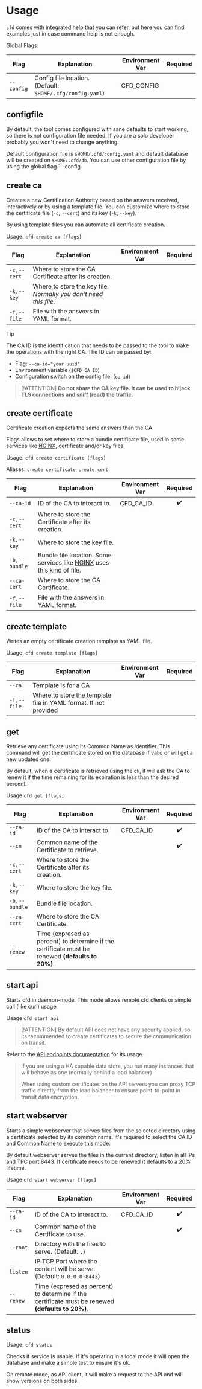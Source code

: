 # Usage

`cfd` comes with integrated help that you can refer, but here you can find examples just in case command help is not enough.

Global Flags:

| Flag | Explanation | Environment Var | Required |
| ---- | ----------- | --------------- | :------: |
| `--config` | Config file location. (Default: `$HOME/.cfg/config.yaml`) | CFD_CONFIG | |

## configfile

By default, the tool comes configured with sane defaults to start working, so there is not configuration file needed. If you are a solo developer probably you won't need to change anything.

Default configuration file is `$HOME/.cfd/config.yaml` and default database will be created on `$HOME/.cfd/db`. You can use other configuration file by using the global flag `--config

## create ca

Creates a new Certification Authority based on the answers received, interactively or by using a template file. You can customize where to store the certificate file (`-c`, `--cert`) and its key (`-k`, `--key`).

By using template files you can automate all certificate creation.

Usage: `cfd create ca [flags]`

| Flag | Explanation | Environment Var | Required |
| ---- | ----------- | --------------- | -------- |
| `-c`, `--cert` | Where to store the CA Certificate after its creation. | | |
| `-k`, `--key` | Where to store the key file. *Normally you don't need this file*. | | |
| `-f`, `--file` | File with the answers in YAML format. | | |

> [!TIP]
> The CA ID is the identification that needs to be passed to the tool to make the operations with the right CA. The ID can be passed by:
>
>- Flag: `--ca-id="your uuid"`
>- Environment variable (`$CFD_CA_ID`)
>- Configuration switch on the config file. (`ca-id`)

> [!ATTENTION]
> **Do not share the CA key file. It can be used to hijack TLS connections and sniff (read) the traffic.**

## create certificate

Certificate creation expects the same answers than the CA.

Flags allows to set where to store a bundle certificate file, used in some services like [NGINX](https://www.nginx.org/), certificate and/or key files.

Usage: `cfd create certificate [flags]`

Aliases: `create certificate`, `create cert`

| Flag | Explanation | Environment Var | Required |
| ---- | ----------- | --------------- | :------: |
| `--ca-id` | ID of the CA to interact to. | CFD_CA_ID | :heavy_check_mark: |
| `-c`, `--cert` | Where to store the Certificate after its creation. | | |
| `-k`, `--key` | Where to store the key file. | | |
| `-b`, `--bundle` | Bundle file location. Some services like [NGINX](https://www.nginx.org) uses this kind of file. | | |
| `--ca-cert` | Where to store the CA Certificate. | | |
| `-f`, `--file` | File with the answers in YAML format. | | |

## create template

Writes an empty certificate creation template as YAML file.

Usage: `cfd create template [flags]`

| Flag | Explanation | Environment Var | Required |
| ---- | ----------- | --------------- | :------: |
| `--ca` | Template is for a CA | | |
| `-f`, `--file` | Where to store the template file in YAML format. If not provided  | | |

## get

Retrieve any certificate using its Common Name as Identifier. This command will get the certificate stored on the database if valid or will get a new updated one.

By default, when a certificate is retrieved using the cli, it will ask the CA to renew it if the time remaining for its expiration is less than the desired percent.

Usage `cfd get [flags]`

| Flag | Explanation | Environment Var | Required |
| ---- | ----------- | --------------- | :------: |
| `--ca-id` | ID of the CA to interact to. | CFD_CA_ID | :heavy_check_mark: |
| `--cn` | Common name of the Certificate to retrieve. | | :heavy_check_mark: |
| `-c`, `--cert` | Where to store the Certificate after its creation. | | |
| `-k`, `--key` | Where to store the key file. | | |
| `-b`, `--bundle` | Bundle file location. | | |
| `--ca-cert` | Where to store the CA Certificate. | | |
| `--renew` | Time (expresed as percent) to determine if the certificate must be renewed **(defaults to 20%)**. | | |

## start api

Starts cfd in daemon-mode. This mode allows remote cfd clients or simple call (like curl) usage.

Usage `cfd start api`

> [!ATTENTION]
> By default API does not have any security applied, so its recommended to create certificates to secure the communication on transit.

Refer to the [API endpoints documentation](api.md) for its usage.

>If you are using a HA capable data store, you run many instances that will behave as one (normally behind a load balancer)
>
>When using custom certificates on the API servers you can proxy TCP traffic directly from the load balancer to ensure point-to-point in transit data encryption.

## start webserver

Starts a simple webserver that serves files from the selected directory using a certificate selected by its common name. It's required to select the CA ID and Common Name to execute this mode.

By default webserver serves the files in the current directory, listen in all IPs and TPC port 8443. If certificate needs to be renewed it defaults to a 20% lifetime.

Usage `cfd start webserver [flags]`

| Flag | Explanation | Environment Var | Required |
| ---- | ----------- | --------------- | :------: |
| `--ca-id` | ID of the CA to interact to. | CFD_CA_ID | :heavy_check_mark: |
| `--cn` | Common name of the Certificate to use. | | :heavy_check_mark: |
| `--root` | Directory with the files to serve. (Default: `.`) | | |
| `--listen` | IP:TCP Port where the content will be serve. (Default: `0.0.0.0:8443`) | | |
| `--renew` | Time (expresed as percent) to determine if the certificate must be renewed **(defaults to 20%)**. | | |

## status

Usage: `cfd status`

Checks if service is usable. If it's operating in a local mode it will open the database and make a simple test to ensure it's ok.

On remote mode, as API client, it will make a request to the API and will show versions on both sides.
